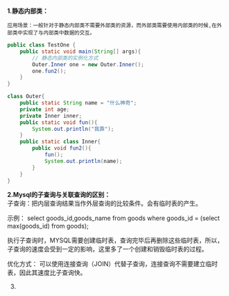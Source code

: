 **1.静态内部类：**  

```应用场景：一般针对于静态内部类不需要外部类的资源，而外部类需要使用内部类的时候,在外部类中实现了与内部类中数据的交互。  ```
```java
public class TestOne {
    public static void main(String[] args){
        // 静态内部类的实例化方式
        Outer.Inner one = new Outer.Inner();
        one.fun2();
    }
}

class Outer{
    public static String name = "什么神奇";
    private int age;
    private Inner inner;
    public static void fun(){
        System.out.println("我靠");
    }
    public static class Inner{
        public void fun2(){
            fun();
            System.out.println(name);
        }
    }
}
```

**2.Mysql的子查询与关联查询的区别：**  
子查询：把内层查询结果当作外层查询的比较条件。会有临时表的产生。

示例：
select goods_id,goods_name from goods where goods_id = (select max(goods_id) from goods);

执行子查询时，MYSQL需要创建临时表，查询完毕后再删除这些临时表，所以，子查询的速度会受到一定的影响，这里多了一个创建和销毁临时表的过程。

优化方式：
可以使用连接查询（JOIN）代替子查询，连接查询不需要建立临时表，因此其速度比子查询快。

3.


